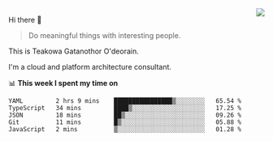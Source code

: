 <img align="right" src="https://github-readme-stats.vercel.app/api?username=Teakowa&show_icons=true&icon_color=2f80ed&text_color=718096&bg_color=ffffff&hide_title=true" />

Hi there 👋

> Do meaningful things with interesting people.

This is Teakowa Gatanothor O'deorain.

I'm a cloud and platform architecture consultant.

📊 **This week I spent my time on**
<!--START_SECTION:waka-->
```text
YAML         2 hrs 9 mins    ████████████████▒░░░░░░░░   65.54 % 
TypeScript   34 mins         ████▒░░░░░░░░░░░░░░░░░░░░   17.25 % 
JSON         18 mins         ██▒░░░░░░░░░░░░░░░░░░░░░░   09.26 % 
Git          11 mins         █▒░░░░░░░░░░░░░░░░░░░░░░░   05.88 % 
JavaScript   2 mins          ▒░░░░░░░░░░░░░░░░░░░░░░░░   01.28 % 
```
<!--END_SECTION:waka-->
